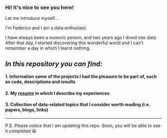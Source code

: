 ### Hi! It's nice to see you here!

Let me introduce myself...

I'm Federico and I am a data enthusiast.

I have always been a *numeric* person, and two years ago I dived into data.
After that day, I started discovering this wonderful world and I can't remember a day in which I learnt nothing.

## *In this repository you can find:*
#### 1. Information some of the projects I had the pleasure to be part of, such as code, descriptions and results
#### 2. My [resume](https://github.com/FedericoRaimondi/me/tree/master/resume) in which I describe my experiences
#### 3. Collection of data-related topics that I consider worth reading (i.e. papers, blogs, links)

---

P.S. Please notice that I am updating this repo. Soon, you will be able to see it completed :laughing:
